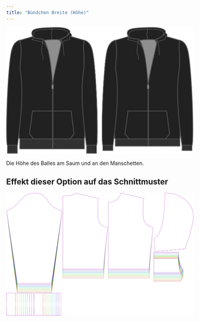 ```yaml
---
title: "Bündchen Breite (Höhe)"
---
```


![Bündchen-Höhe](ribbingheight.svg)

Die Höhe des Balles am Saum und an den Manschetten.

## Effekt dieser Option auf das Schnittmuster

![Dieses Bild zeigt den Effekt dieser Option, indem es mehrere Varianten überlagert, die einen anderen Wert für diese Option haben](huey_ribbingheight_sample.svg "Effekt dieser Option auf das Schnittmuster")
